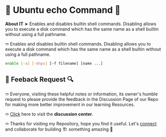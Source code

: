 # 💠 Ubuntu echo Command 🛅

**About IT** ➤ Enables and disables builtin shell commands.  Disabling allows you to execute a disk command which has the same name as a shell builtin without using a full pathname.

➱ Enables and disables builtin shell commands.  Disabling allows you to execute a disk command which has the same name as a shell builtin without using a full pathname.

```bash
enable [-a] [-dnps] [-f filename] [name ...]
```

## 📑 Feeback Request 🔍

➱ Everyone, visiting these helpful notes or information, its owner's humble request to please provide the feedback in the Discussion Page of our Repo for making more better improvement in our learning Resources.

➱ [Click](https://github.com/ackwolver335/Ubun2World/discussions) here to visit the **discussion center**.

➱ Thanks for visiting my Repository, hope you find it useful. Let's [connect](https://github.com/ackwolver335) and collaborate for building 🏗️ something amazing 🗿